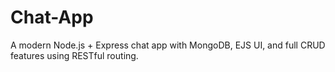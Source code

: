# Chat-App
A modern Node.js + Express chat app with MongoDB, EJS UI, and full CRUD features using RESTful routing.

